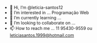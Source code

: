 - 👋 Hi, I’m @leticia-santos12
- 👀 I’m interested in ... Programação Web
- 🌱 I’m currently learning ...
- 💞️ I’m looking to collaborate on ...
- 📫 How to reach me ... 11  95430-9559 ou leticiasantos.1999@hotmail.com

<!---
leticia-santos12/leticia-santos12 is a ✨ special ✨ repository because its `README.md` (this file) appears on your GitHub profile.
You can click the Preview link to take a look at your changes.
--->
